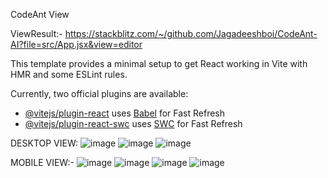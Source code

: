 CodeAnt View

ViewResult:- https://stackblitz.com/~/github.com/Jagadeeshboi/CodeAnt-AI?file=src/App.jsx&view=editor

This template provides a minimal setup to get React working in Vite with HMR and some ESLint rules.

Currently, two official plugins are available:

- [@vitejs/plugin-react](https://github.com/vitejs/vite-plugin-react/blob/main/packages/plugin-react/README.md) uses [Babel](https://babeljs.io/) for Fast Refresh
- [@vitejs/plugin-react-swc](https://github.com/vitejs/vite-plugin-react-swc) uses [SWC](https://swc.rs/) for Fast Refresh

DESKTOP VIEW:
![image](https://github.com/user-attachments/assets/129fe176-fcfa-4c15-939a-80f5583e2df6)
![image](https://github.com/user-attachments/assets/3466ce52-66f4-4f55-9e34-9d99d12eacd9)
![image](https://github.com/user-attachments/assets/e3e48fcf-d003-406f-b98a-e1d8f3269559)

MOBILE VIEW:-
![image](https://github.com/user-attachments/assets/2ab78c0d-7c4d-4e1c-9359-3b96bd099419)
![image](https://github.com/user-attachments/assets/591d449f-91f1-485c-98e8-6971213d4cec)
![image](https://github.com/user-attachments/assets/517e7d12-36bc-4c2b-a558-0ca825068396)
![image](https://github.com/user-attachments/assets/2c9d513f-3582-4199-bd07-15e353cff807)






